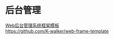 后台管理
===

[Web后台管理系统框架模板](https://blog.csdn.net/u010298576/article/details/77365982)  
https://github.com/K-walker/web-frame-template  

